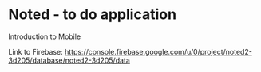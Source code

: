 # Noted - to do application
Introduction to Mobile 

Link to Firebase: https://console.firebase.google.com/u/0/project/noted2-3d205/database/noted2-3d205/data

